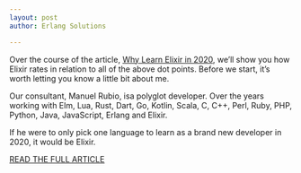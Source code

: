 ```yaml
---
layout: post
author: Erlang Solutions

---
```


Over the course of the article, [Why Learn Elixir in 2020](https://www.erlang-solutions.com/blog/why-elixir-is-the-programming-language-you-should-learn-in-2020.html "why learn elixir"), we’ll show you how Elixir rates in relation to all of the above dot points. Before we start, it’s worth letting you know a little bit about me. 

Our consultant, Manuel Rubio, isa polyglot developer. Over the years working with Elm, Lua, Rust, Dart, Go, Kotlin, Scala, C, C++, Perl, Ruby, PHP, Python, Java, JavaScript, Erlang and Elixir. 

If he were to only pick one language to learn as a brand new developer in 2020, it would be Elixir.

[READ THE FULL ARTICLE](https://www.erlang-solutions.com/blog/why-elixir-is-the-programming-language-you-should-learn-in-2020.html "full article elixir")